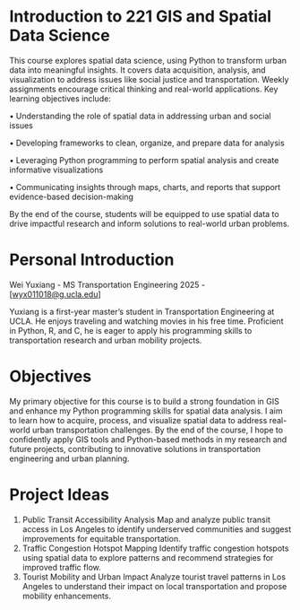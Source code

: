 # Introduction to 221 GIS and Spatial Data Science
This course explores spatial data science, using Python to transform urban data into meaningful insights. It covers data acquisition, analysis, and visualization to address issues like social justice and transportation. Weekly assignments encourage critical thinking and real-world applications.
Key learning objectives include:

• Understanding the role of spatial data in addressing urban and social issues

• Developing frameworks to clean, organize, and prepare data for analysis

• Leveraging Python programming to perform spatial analysis and create informative visualizations

• Communicating insights through maps, charts, and reports that support evidence-based decision-making

By the end of the course, students will be equipped to use spatial data to drive impactful research and inform solutions to real-world urban problems.

# Personal Introduction
Wei Yuxiang - MS Transportation Engineering 2025 - [wyx011018@g.ucla.edu]

Yuxiang is a first-year master’s student in Transportation Engineering at UCLA. He enjoys traveling and watching movies in his free time. Proficient in Python, R, and C, he is eager to apply his programming skills to transportation research and urban mobility projects.

# Objectives
My primary objective for this course is to build a strong foundation in GIS and enhance my Python programming skills for spatial data analysis. I aim to learn how to acquire, process, and visualize spatial data to address real-world urban transportation challenges. By the end of the course, I hope to confidently apply GIS tools and Python-based methods in my research and future projects, contributing to innovative solutions in transportation engineering and urban planning.

# Project Ideas
1.	Public Transit Accessibility Analysis
    Map and analyze public transit access in Los Angeles to identify underserved communities and suggest improvements for equitable transportation.
2.	Traffic Congestion Hotspot Mapping
    Identify traffic congestion hotspots using spatial data to explore patterns and recommend strategies for improved traffic flow.
3.	Tourist Mobility and Urban Impact
    Analyze tourist travel patterns in Los Angeles to understand their impact on local transportation and propose mobility enhancements.
